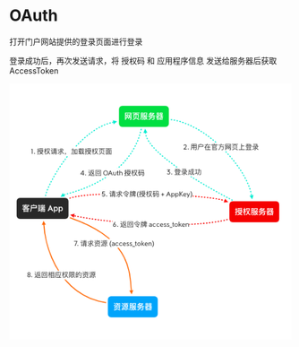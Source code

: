 # OAuth

打开门户网站提供的登录页面进行登录

登录成功后，再次发送请求，将 授权码 和 应用程序信息 发送给服务器后获取 AccessToken

![从服务器获取资源的授权登录流程](../../resources/images/从服务器获取资源的授权登录流程.png)